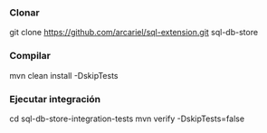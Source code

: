 ### Clonar
git clone https://github.com/arcariel/sql-extension.git sql-db-store

### Compilar
mvn clean install -DskipTests

### Ejecutar integración
cd sql-db-store-integration-tests
mvn verify -DskipTests=false
